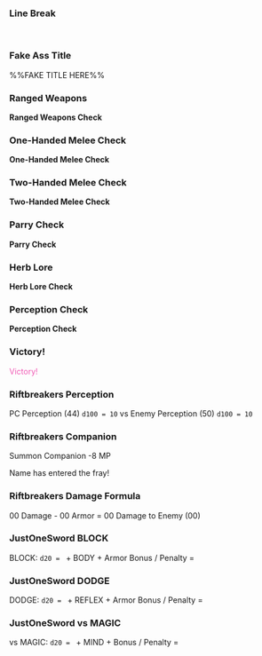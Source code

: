 ### Line Break
&nbsp;

### Fake Ass Title
%%FAKE TITLE HERE%%

### Ranged Weapons
**Ranged Weapons Check**

### One-Handed Melee Check
**One-Handed Melee Check**

### Two-Handed Melee Check
**Two-Handed Melee Check**

### Parry Check
**Parry Check**

### Herb Lore
**Herb Lore Check**

### Perception Check
**Perception Check**

### Victory!
<span style="color:rgb(241, 91, 181)">Victory!</span> 

### Riftbreakers Perception
PC Perception (44) `d100 = 10` 
vs
Enemy Perception (50) `d100 = 10` 

### Riftbreakers Companion
Summon Companion -8 MP

Name has entered the fray!

### Riftbreakers Damage Formula

00 Damage - 00 Armor = 00 Damage to Enemy (00)

### JustOneSword BLOCK
BLOCK: `d20 = ` + BODY + Armor Bonus / Penalty =

### JustOneSword DODGE
DODGE: `d20 = ` + REFLEX + Armor Bonus / Penalty =

### JustOneSword vs MAGIC
vs MAGIC: `d20 = ` + MIND + Bonus / Penalty =